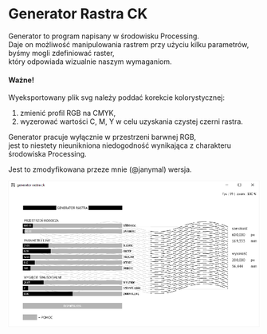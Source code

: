 # Generator Rastra CK
Generator to program napisany w środowisku Processing.<br/>
Daje on możliwość manipulowania rastrem przy użyciu kilku parametrów, byśmy mogli zdefiniować raster,<br/>
który odpowiada wizualnie naszym wymaganiom.


#### Ważne!
Wyeksportowany plik svg należy poddać korekcie kolorystycznej:
1. zmienić profil RGB na CMYK,
2. wyzerować wartości C, M, Y w celu uzyskania czystej czerni rastra.

Generator pracuje wyłącznie w przestrzeni barwnej RGB,</br>
jest to niestety nieunikniona niedogodność wynikająca z charakteru środowiska Processing.

Jest to zmodyfikowana przeze mnie (@janymal) wersja.

![Screenshot](https://raw.githubusercontent.com/janymal/ck_raster/master/readme/screenshot_1.png)
